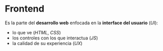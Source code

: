 # Frontend

Es la parte del **desarrollo web** enfocada en la **interface del usuario** (_UI_):

- lo que ve (_HTML_, _CSS_)
- los controles con los que interactua (_JS_)
- la calidad de su experiencia (_UX_)

